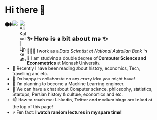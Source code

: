 # Hi there 👋
 
<a href="https://medium.com/@kafaeialireza">
  <img align="left" alt="Ali Kafaei | Medium" width="24px" src="1_psYl0y9DUzZWtHzFJLIvTw.png" />
</a>
<a href="https://twitter.com/kafaeiali">
  <img align="left" width="24px" src="https://raw.githubusercontent.com/peterthehan/peterthehan/master/assets/twitter.svg" />
</a>
<a href="https://au.linkedin.com/in/ali-kafaei-0a95641a1">
  <img align="left" alt= "Ali Kafaei | Linkedin" width="24px" src="https://raw.githubusercontent.com/peterthehan/peterthehan/master/assets/linkedin.svg" />
</a>
<br/>


## ✨ Here is a bit about me ✨

- 🧑🏽‍💻 I work as a *Data Scientist at National Autralian Bank* 🪃
- 📖 I am studying a double degree of **Computer Science and Econometrics** at Monash University.
- 🔭 Recently I have been reading about history, economics, Tech, travelling and etc.
- 👯 I’m happy to collaborate on any crazy idea you might have!
- 🤔 I'm planning to become a Machine Learning engineer.
- 💬 We can have a chat about Computer science, philosophy, statistics, Startups, Persian history & culture, economics and etc. 
- 📫 How to reach me: Linkedin, Twitter and medium blogs are linked at the top of this page!
- ⚡ Fun fact: **I watch random lectures in my spare time!**
